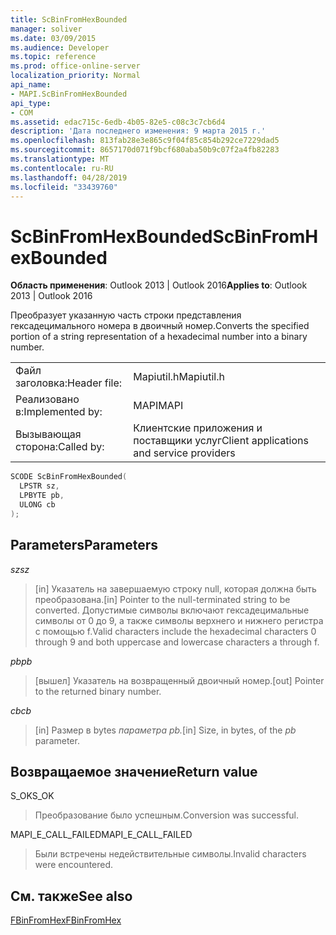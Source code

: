 ```yaml
---
title: ScBinFromHexBounded
manager: soliver
ms.date: 03/09/2015
ms.audience: Developer
ms.topic: reference
ms.prod: office-online-server
localization_priority: Normal
api_name:
- MAPI.ScBinFromHexBounded
api_type:
- COM
ms.assetid: edac715c-6edb-4b05-82e5-c08c3c7cb6d4
description: 'Дата последнего изменения: 9 марта 2015 г.'
ms.openlocfilehash: 813fab28e3e865c9f04f85c854b292ce7229dad5
ms.sourcegitcommit: 8657170d071f9bcf680aba50b9c07f2a4fb82283
ms.translationtype: MT
ms.contentlocale: ru-RU
ms.lasthandoff: 04/28/2019
ms.locfileid: "33439760"
---
```

# <a name="scbinfromhexbounded"></a><span data-ttu-id="21a2f-103">ScBinFromHexBounded</span><span class="sxs-lookup"><span data-stu-id="21a2f-103">ScBinFromHexBounded</span></span>

  
  
<span data-ttu-id="21a2f-104">**Область применения**: Outlook 2013 | Outlook 2016</span><span class="sxs-lookup"><span data-stu-id="21a2f-104">**Applies to**: Outlook 2013 | Outlook 2016</span></span> 
  
<span data-ttu-id="21a2f-105">Преобразует указанную часть строки представления гексадецимального номера в двоичный номер.</span><span class="sxs-lookup"><span data-stu-id="21a2f-105">Converts the specified portion of a string representation of a hexadecimal number into a binary number.</span></span> 
  
|||
|:-----|:-----|
|<span data-ttu-id="21a2f-106">Файл заголовка:</span><span class="sxs-lookup"><span data-stu-id="21a2f-106">Header file:</span></span>  <br/> |<span data-ttu-id="21a2f-107">Mapiutil.h</span><span class="sxs-lookup"><span data-stu-id="21a2f-107">Mapiutil.h</span></span>  <br/> |
|<span data-ttu-id="21a2f-108">Реализовано в:</span><span class="sxs-lookup"><span data-stu-id="21a2f-108">Implemented by:</span></span>  <br/> |<span data-ttu-id="21a2f-109">MAPI</span><span class="sxs-lookup"><span data-stu-id="21a2f-109">MAPI</span></span>  <br/> |
|<span data-ttu-id="21a2f-110">Вызывающая сторона:</span><span class="sxs-lookup"><span data-stu-id="21a2f-110">Called by:</span></span>  <br/> |<span data-ttu-id="21a2f-111">Клиентские приложения и поставщики услуг</span><span class="sxs-lookup"><span data-stu-id="21a2f-111">Client applications and service providers</span></span>  <br/> |
   
```cpp
SCODE ScBinFromHexBounded(
  LPSTR sz,
  LPBYTE pb,
  ULONG cb
);
```

## <a name="parameters"></a><span data-ttu-id="21a2f-112">Parameters</span><span class="sxs-lookup"><span data-stu-id="21a2f-112">Parameters</span></span>

 <span data-ttu-id="21a2f-113">_sz_</span><span class="sxs-lookup"><span data-stu-id="21a2f-113">_sz_</span></span>
  
> <span data-ttu-id="21a2f-114">[in] Указатель на завершаемую строку null, которая должна быть преобразована.</span><span class="sxs-lookup"><span data-stu-id="21a2f-114">[in] Pointer to the null-terminated string to be converted.</span></span> <span data-ttu-id="21a2f-115">Допустимые символы включают гексадецимальные символы от 0 до 9, а также символы верхнего и нижнего регистра с помощью f.</span><span class="sxs-lookup"><span data-stu-id="21a2f-115">Valid characters include the hexadecimal characters 0 through 9 and both uppercase and lowercase characters a through f.</span></span>
    
 <span data-ttu-id="21a2f-116">_pb_</span><span class="sxs-lookup"><span data-stu-id="21a2f-116">_pb_</span></span>
  
> <span data-ttu-id="21a2f-117">[вышел] Указатель на возвращенный двоичный номер.</span><span class="sxs-lookup"><span data-stu-id="21a2f-117">[out] Pointer to the returned binary number.</span></span>
    
 <span data-ttu-id="21a2f-118">_cb_</span><span class="sxs-lookup"><span data-stu-id="21a2f-118">_cb_</span></span>
  
> <span data-ttu-id="21a2f-119">[in] Размер в bytes _параметра pb._</span><span class="sxs-lookup"><span data-stu-id="21a2f-119">[in] Size, in bytes, of the  _pb_ parameter.</span></span> 
    
## <a name="return-value"></a><span data-ttu-id="21a2f-120">Возвращаемое значение</span><span class="sxs-lookup"><span data-stu-id="21a2f-120">Return value</span></span>

<span data-ttu-id="21a2f-121">S_OK</span><span class="sxs-lookup"><span data-stu-id="21a2f-121">S_OK</span></span>
  
> <span data-ttu-id="21a2f-122">Преобразование было успешным.</span><span class="sxs-lookup"><span data-stu-id="21a2f-122">Conversion was successful.</span></span>
    
<span data-ttu-id="21a2f-123">MAPI_E_CALL_FAILED</span><span class="sxs-lookup"><span data-stu-id="21a2f-123">MAPI_E_CALL_FAILED</span></span>
  
> <span data-ttu-id="21a2f-124">Были встречены недействительные символы.</span><span class="sxs-lookup"><span data-stu-id="21a2f-124">Invalid characters were encountered.</span></span>
    
## <a name="see-also"></a><span data-ttu-id="21a2f-125">См. также</span><span class="sxs-lookup"><span data-stu-id="21a2f-125">See also</span></span>



[<span data-ttu-id="21a2f-126">FBinFromHex</span><span class="sxs-lookup"><span data-stu-id="21a2f-126">FBinFromHex</span></span>](fbinfromhex.md)


